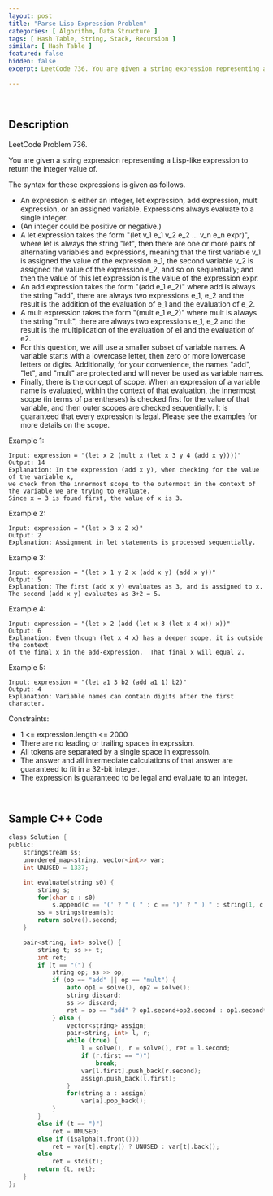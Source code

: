 ```yaml
---
layout: post
title: "Parse Lisp Expression Problem"
categories: [ Algorithm, Data Structure ]
tags: [ Hash Table, String, Stack, Recursion ]
similar: [ Hash Table ]
featured: false
hidden: false
excerpt: LeetCode 736. You are given a string expression representing a Lisp-like expression to return the integer value of.

---
```


<br />

## Description

LeetCode Problem 736.

You are given a string expression representing a Lisp-like expression to return the integer value of.

The syntax for these expressions is given as follows.
* An expression is either an integer, let expression, add expression, mult expression, or an assigned variable. Expressions always evaluate to a single integer.
* (An integer could be positive or negative.)
* A let expression takes the form "(let v_1 e_1 v_2 e_2 ... v_n e_n expr)", where let is always the string "let", then there are one or more pairs of alternating variables and expressions, meaning that the first variable v_1 is assigned the value of the expression e_1, the second variable v_2 is assigned the value of the expression e_2, and so on sequentially; and then the value of this let expression is the value of the expression expr.
* An add expression takes the form "(add e_1 e_2)" where add is always the string "add", there are always two expressions e_1, e_2 and the result is the addition of the evaluation of e_1 and the evaluation of e_2.
* A mult expression takes the form "(mult e_1 e_2)" where mult is always the string "mult", there are always two expressions e_1, e_2 and the result is the multiplication of the evaluation of e1 and the evaluation of e2.
* For this question, we will use a smaller subset of variable names. A variable starts with a lowercase letter, then zero or more lowercase letters or digits. Additionally, for your convenience, the names "add", "let", and "mult" are protected and will never be used as variable names.
* Finally, there is the concept of scope. When an expression of a variable name is evaluated, within the context of that evaluation, the innermost scope (in terms of parentheses) is checked first for the value of that variable, and then outer scopes are checked sequentially. It is guaranteed that every expression is legal. Please see the examples for more details on the scope.

Example 1:
```
Input: expression = "(let x 2 (mult x (let x 3 y 4 (add x y))))"
Output: 14
Explanation: In the expression (add x y), when checking for the value of the variable x,
we check from the innermost scope to the outermost in the context of the variable we are trying to evaluate.
Since x = 3 is found first, the value of x is 3.
```

Example 2:
```
Input: expression = "(let x 3 x 2 x)"
Output: 2
Explanation: Assignment in let statements is processed sequentially.
```

Example 3:
```
Input: expression = "(let x 1 y 2 x (add x y) (add x y))"
Output: 5
Explanation: The first (add x y) evaluates as 3, and is assigned to x.
The second (add x y) evaluates as 3+2 = 5.
```

Example 4:
```
Input: expression = "(let x 2 (add (let x 3 (let x 4 x)) x))"
Output: 6
Explanation: Even though (let x 4 x) has a deeper scope, it is outside the context
of the final x in the add-expression.  That final x will equal 2.
```

Example 5:
```
Input: expression = "(let a1 3 b2 (add a1 1) b2)"
Output: 4
Explanation: Variable names can contain digits after the first character.
```

Constraints:
* 1 <= expression.length <= 2000
* There are no leading or trailing spaces in exprssion.
* All tokens are separated by a single space in expressoin.
* The answer and all intermediate calculations of that answer are guaranteed to fit in a 32-bit integer.
* The expression is guaranteed to be legal and evaluate to an integer.

<br />

## Sample C++ Code


```c
class Solution {
public:
    stringstream ss;
    unordered_map<string, vector<int>> var;
    int UNUSED = 1337;

    int evaluate(string s0) {
        string s;
        for(char c : s0) 
            s.append(c == '(' ? " ( " : c == ')' ? " ) " : string(1, c)); 
        ss = stringstream(s);
        return solve().second;
    }

    pair<string, int> solve() {
        string t; ss >> t;
        int ret;
        if (t == "(") { 
            string op; ss >> op;
            if (op == "add" || op == "mult") {
                auto op1 = solve(), op2 = solve();
                string discard; 
                ss >> discard;
                ret = op == "add" ? op1.second+op2.second : op1.second*op2.second;
            } else {
                vector<string> assign;
                pair<string, int> l, r;
                while (true) {
                    l = solve(), r = solve(), ret = l.second;
                    if (r.first == ")") 
                        break;
                    var[l.first].push_back(r.second);
                    assign.push_back(l.first);
                }
                for(string a : assign) 
                    var[a].pop_back();
            }
        }
        else if (t == ")") 
            ret = UNUSED;
        else if (isalpha(t.front())) 
            ret = var[t].empty() ? UNUSED : var[t].back();
        else 
            ret = stoi(t);
        return {t, ret};
    }   
};
```


